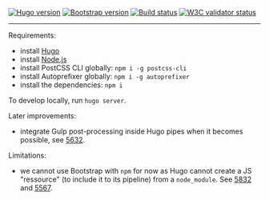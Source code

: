 [![Hugo version](https://img.shields.io/badge/Hugo-0.58.3-blue.svg)](https://gohugo.io/) 
[![Bootstrap version](https://img.shields.io/badge/Bootstrap-4.3.1-blue.svg)](http://getbootstrap.com/) 
[![Build status](https://travis-ci.org/inwardmovement/inwardmovement.github.io.svg)](https://travis-ci.org/inwardmovement/inwardmovement.github.io) 
[![W3C validator status](https://img.shields.io/badge/W3C-check-lightgrey.svg)](https://validator.w3.org/check?uri=https://inwardmovement.github.io/) 

---

Requirements:
- install [Hugo](https://gohugo.io/)
- install [Node.js](https://nodejs.org/en/)
- install PostCSS CLI globally: `npm i -g postcss-cli`
- install Autoprefixer globally: `npm i -g autoprefixer`
- install the dependencies: `npm i`

To develop locally, run `hugo server`.

Later improvements:
- integrate Gulp post-processing inside Hugo pipes when it becomes possible, see [5632](https://github.com/gohugoio/hugo/issues/5632).

Limitations:
- we cannot use Bootstrap with `npm` for now as Hugo cannot create a JS "ressource" (to include it to its pipeline) from a `node_module`. See [5832](https://github.com/gohugoio/hugo/issues/5832) and [5567](https://github.com/gohugoio/hugo/issues/5567).
